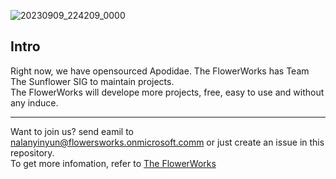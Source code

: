 ![20230909_224209_0000](https://github.com/FlowerWorks/.github/assets/91950505/c8cb50ee-d8f2-44f1-a554-f8530384092c)

## Intro
Right now, we have opensourced Apodidae. 
The FlowerWorks has Team The Sunflower SIG to maintain projects.  
The FlowerWorks will develope more projects, free, easy to use and without any induce.  

-------

Want to join us? send eamil to nalanyinyun@flowersworks.onmicrosoft.comm or just create an issue in this repository.  
To get more infomation, refer to [The FlowerWorks](https://flowerworks.nalanyinyun.top)  
